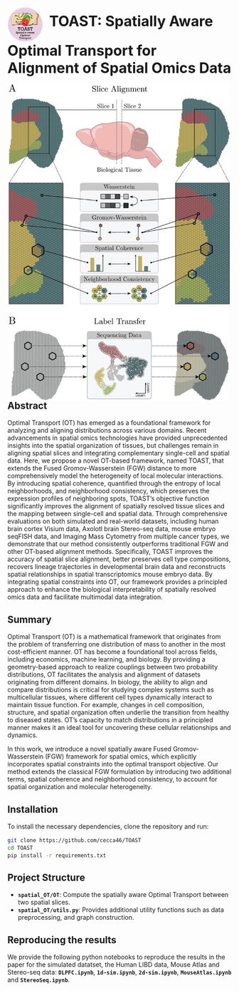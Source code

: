 <p align="left">
  <img src="logo.png" alt="TOAST Logo" width="80" style="vertical-align: middle; margin-right: 10px;">
  <span style="font-size: 32px; font-weight: bold;">TOAST: Spatially Aware Optimal Transport for Alignment of Spatial Omics Data</span>
</p>


<p align="left">
  <img src="mainfig.png" alt="Logo" width="500" align="left" style="margin-right: 20px;">

## Abstract
Optimal Transport (OT) has emerged as a foundational framework for analyzing and aligning distributions across various domains. Recent advancements in spatial omics technologies have provided unprecedented insights into the spatial organization of tissues, but challenges remain in aligning spatial slices and integrating complementary single-cell and spatial data. Here, we propose a novel OT-based framework, named TOAST, that extends the Fused Gromov-Wasserstein (FGW) distance to more comprehensively model the heterogeneity of local molecular interactions. By introducing spatial coherence, quantified through the entropy of local neighborhoods, and neighborhood consistency, which preserves the expression profiles of neighboring spots, TOAST’s objective function significantly improves the alignment of spatially resolved tissue slices and the mapping between single-cell and spatial data. Through comprehensive evaluations on both simulated and real-world datasets, including human brain cortex Visium data, Axolotl brain Stereo-seq data, mouse embryo seqFISH data, and Imaging Mass Cytometry from multiple cancer types, we demonstrate that our method consistently outperforms traditional FGW and other OT-based alignment methods. Specifically, TOAST improves the accuracy of spatial slice alignment, better preserves cell type compositions, recovers lineage trajectories in developmental brain data and reconstructs spatial relationships in spatial transcriptomics mouse embryo data. By integrating spatial constraints into OT, our framework provides a principled approach to enhance the biological interpretability of spatially resolved omics data and facilitate multimodal data integration.

## Summary

Optimal Transport (OT) is a mathematical framework that originates from the problem of transferring one distribution of mass to another in the most cost-efficient manner. OT has become a foundational tool across fields, including economics, machine learning, and biology. By providing a geometry-based approach to realize couplings between two probability distributions, OT facilitates the analysis and alignment of datasets originating from different domains. In biology, the ability to align and compare distributions is critical for studying complex systems such as multicellular tissues, where different cell types dynamically interact to maintain tissue function. For example, changes in cell composition, structure, and spatial organization often underlie the transition from healthy to diseased states. OT’s capacity to match distributions in a principled manner makes it an ideal tool for uncovering these cellular relationships and dynamics.

In this work, we introduce a novel spatially aware Fused Gromov-Wasserstein (FGW) framework for spatial omics, which explicitly incorporates spatial constraints into the optimal transport objective. Our method extends the classical FGW formulation by introducing two additional terms, spatial coherence and neighborhood consistency, to account for spatial organization and molecular heterogeneity. 

## Installation

To install the necessary dependencies, clone the repository and run:
```bash
git clone https://github.com/cecca46/TOAST
cd TOAST
pip install -r requirements.txt
```

## Project Structure

- **`spatial_OT/OT`**: Compute the spatially aware Optimal Transport between two spatial slices. 
- **`spatial_OT/utils.py`**: Provides additional utility functions such as data preprocessing, and graph construction.

## Reproducing the results
We provide the following python notebooks to reproduce the results in the paper for the simulated datatset, the Human LIBD data, Mouse Atlas and Stereo-seq data: **`DLPFC.ipynb`**, **`1d-sim.ipynb`**, **`2d-sim.ipynb`**, **`MouseAtlas.ipynb`** and **`StereoSeq.ipynb`**.
